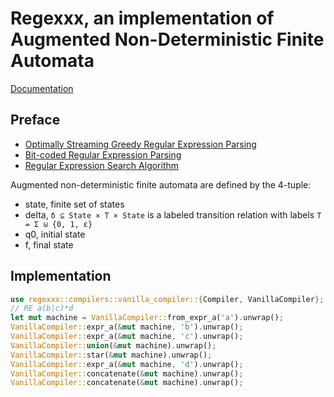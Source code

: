 # Regexxx, an implementation of Augmented Non-Deterministic Finite Automata

[Documentation](https://bever1337.github.io/regexxx/regexxx/index.html)

## Preface

- [Optimally Streaming Greedy Regular Expression Parsing](./pubs/grathwohl2014-0-paper.pdf)
- [Bit-coded Regular Expression Parsing](./pubs/fritz-paper.pdf)
- [Regular Expression Search Algorithm](./pubs/Thompson-1968.pdf)

Augmented non-deterministic finite automata are defined by the 4-tuple:

- state, finite set of states
- delta, `δ ⊆ State × T × State` is a labeled transition relation with labels `T = Σ ⊎ {0, 1, ε}`
- q0, initial state
- f, final state

## Implementation

```rust
use regexxx::compilers::vanilla_compiler::{Compiler, VanillaCompiler};
// RE a(b|c)*d
let mut machine = VanillaCompiler::from_expr_a('a').unwrap();
VanillaCompiler::expr_a(&mut machine, 'b').unwrap();
VanillaCompiler::expr_a(&mut machine, 'c').unwrap();
VanillaCompiler::union(&mut machine).unwrap();
VanillaCompiler::star(&mut machine).unwrap();
VanillaCompiler::expr_a(&mut machine, 'd').unwrap();
VanillaCompiler::concatenate(&mut machine).unwrap();
VanillaCompiler::concatenate(&mut machine).unwrap();
```

